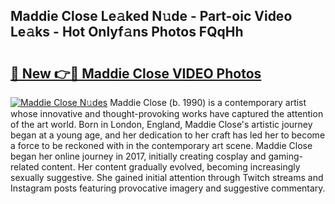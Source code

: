 ## Maddie Close Le𝚊ked N𝚞de - Part-oic Video Le𝚊ks - Hot Onlyf𝚊ns Photos FQqHh

# <h2><a href="http://ab38694.deff.icu/?id=Maddie+Close">🔗 New 👉🔴 Maddie Close VIDEO Photos</a></h2>

[![Maddie Close N𝚞des](https://i.imgur.com/rIISA9y.gif)](http://ab38694.deff.icu/?id=Maddie+Close)
Maddie Close (b. 1990) is a contemporary artist whose innovative and thought-provoking works have captured the attention of the art world. Born in London, England, Maddie Close's artistic journey began at a young age, and her dedication to her craft has led her to become a force to be reckoned with in the contemporary art scene. Maddie Close began her online journey in 2017, initially creating cosplay and gaming-related content. Her content gradually evolved, becoming increasingly sexually suggestive. She gained initial attention through Twitch streams and Instagram posts featuring provocative imagery and suggestive commentary.
